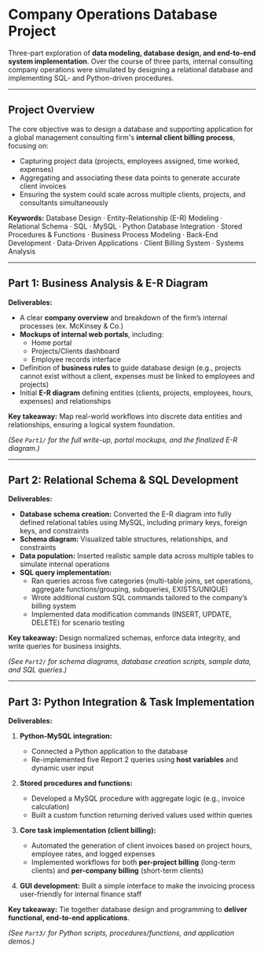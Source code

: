 # Company Operations Database Project

Three-part exploration of **data modeling, database design, and end-to-end system implementation**. Over the course of three parts, internal consulting company operations were simulated by designing a relational database and implementing SQL- and Python-driven procedures.

---

## Project Overview  

The core objective was to design a database and supporting application for a global management consulting firm's **internal client billing process**, focusing on:  
- Capturing project data (projects, employees assigned, time worked, expenses)  
- Aggregating and associating these data points to generate accurate client invoices  
- Ensuring the system could scale across multiple clients, projects, and consultants simultaneously  

**Keywords:** 
Database Design · Entity-Relationship (E-R) Modeling · Relational Schema · SQL ·  MySQL · Python Database Integration · Stored Procedures & Functions ·  Business Process Modeling · Back-End Development · Data-Driven Applications ·  Client Billing System · Systems Analysis

---

## Part 1: Business Analysis & E-R Diagram  

**Deliverables:**  
- A clear **company overview** and breakdown of the firm’s internal processes (ex. McKinsey & Co.)
- **Mockups of internal web portals**, including:  
  - Home portal 
  - Projects/Clients dashboard
  - Employee records interface
- Definition of **business rules** to guide database design (e.g., projects cannot exist without a client, expenses must be linked to employees and projects)  
- Initial **E-R diagram** defining entities (clients, projects, employees, hours, expenses) and relationships  

**Key takeaway:** Map real-world workflows into discrete data entities and relationships, ensuring a logical system foundation.  

*(See `Part1/` for the full write-up, portal mockups, and the finalized E-R diagram.)*

---

## Part 2: Relational Schema & SQL Development  

**Deliverables:**  
- **Database schema creation:** Converted the E-R diagram into fully defined relational tables using MySQL, including primary keys, foreign keys, and constraints  
- **Schema diagram:** Visualized table structures, relationships, and constraints  
- **Data population:** Inserted realistic sample data across multiple tables to simulate internal operations  
- **SQL query implementation:**  
  - Ran queries across five categories (multi-table joins, set operations, aggregate functions/grouping, subqueries, EXISTS/UNIQUE)  
  - Wrote additional custom SQL commands tailored to the company’s billing system  
  - Implemented data modification commands (INSERT, UPDATE, DELETE) for scenario testing  

**Key takeaway:** Design normalized schemas, enforce data integrity, and write queries for business insights.  

*(See `Part2/` for schema diagrams, database creation scripts, sample data, and SQL queries.)*

---

## Part 3: Python Integration & Task Implementation  

**Deliverables:**  
1. **Python-MySQL integration:**  
   - Connected a Python application to the database  
   - Re-implemented five Report 2 queries using **host variables** and dynamic user input  

2. **Stored procedures and functions:**  
   - Developed a MySQL procedure with aggregate logic (e.g., invoice calculation)  
   - Built a custom function returning derived values used within queries   

3. **Core task implementation (client billing):**  
   - Automated the generation of client invoices based on project hours, employee rates, and logged expenses  
   - Implemented workflows for both **per-project billing** (long-term clients) and **per-company billing** (short-term clients)  

4. **GUI development:** Built a simple interface to make the invoicing process user-friendly for internal finance staff  

**Key takeaway:** Tie together database design and programming to **deliver functional, end-to-end applications**.  

*(See `Part3/` for Python scripts, procedures/functions, and application demos.)*
